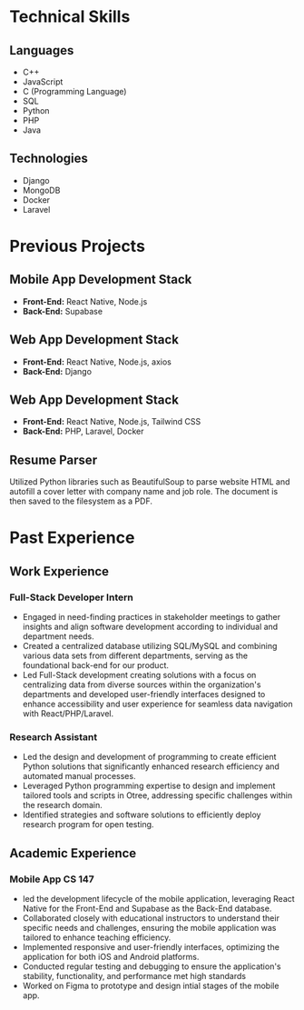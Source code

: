 # Technical Skills

## Languages

- C++
- JavaScript
- C (Programming Language)
- SQL
- Python
- PHP
- Java

## Technologies

- Django
- MongoDB
- Docker
- Laravel

# Previous Projects

## Mobile App Development Stack

- **Front-End:** React Native, Node.js
- **Back-End:** Supabase

## Web App Development Stack

- **Front-End:** React Native, Node.js, axios
- **Back-End:** Django

## Web App Development Stack

- **Front-End:** React Native, Node.js, Tailwind CSS
- **Back-End:** PHP, Laravel, Docker

## Resume Parser

Utilized Python libraries such as BeautifulSoup to parse website HTML and autofill a cover letter with company name and job role. The document is then saved to the filesystem as a PDF.

# Past Experience

## Work Experience

### Full-Stack Developer Intern

- Engaged in need-finding practices in stakeholder meetings to gather insights and align software development according to individual and department needs.
- Created a centralized database utilizing SQL/MySQL and combining various data sets from different departments, serving as the foundational back-end for our product.
- Led Full-Stack development creating solutions with a focus on centralizing data from diverse sources within the organization's departments and developed user-friendly interfaces designed to enhance accessibility and user experience for seamless data navigation with React/PHP/Laravel.

### Research Assistant

- Led the design and development of programming to create efficient Python solutions that significantly enhanced research efficiency and automated manual processes.
- Leveraged Python programming expertise to design and implement tailored tools and scripts in Otree, addressing specific challenges within the research domain.
- Identified strategies and software solutions to efficiently deploy research program for open testing.

## Academic Experience

### Mobile App CS 147

- led the development lifecycle of the mobile application, leveraging React Native for the Front-End and Supabase as the Back-End database.
- Collaborated closely with educational instructors to understand their specific needs and challenges, ensuring the mobile application was tailored to enhance teaching efficiency.
- Implemented responsive and user-friendly interfaces, optimizing the application for both iOS and Android platforms.
- Conducted regular testing and debugging to ensure the application's stability, functionality, and performance met high standards
- Worked on Figma to prototype and design intial stages of the mobile app.
